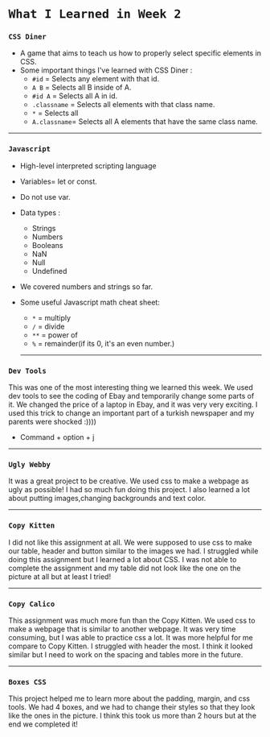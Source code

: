 # `What I Learned in Week 2`

### `CSS Diner`
* A game that aims to teach us how to properly select specific elements in CSS.
* Some important things I've learned with CSS Diner :
    * `#id` = Selects  any element with that id.
    * `A B` = Selects all B inside of A.
    * `#id A` = Selects all A in id. 
    * `.classname` = Selects all elements with that class name. 
    * `*` = Selects all
    * `A.classname`= Selects all A elements that have the same class name.
---
### `Javascript`
* High-level interpreted scripting language
* Variables= let or const.
* Do not use var.
* Data types :
    * Strings
    * Numbers
    * Booleans
    * NaN
    * Null
    * Undefined
* We covered numbers and strings so far. 
* Some useful Javascript math cheat sheet:
    * `*` = multiply
    * `/` = divide
    * `**` = power of
    * `%` = remainder(if its 0, it's an even number.)
  

  ---
  
### `Dev Tools`
This was one of the most interesting thing we learned this week. We used dev tools to see the coding of Ebay and temporarily change some parts of it. We changed the price of a laptop in Ebay, and it was very very exciting.
I used this trick to change an important part of a turkish newspaper and my parents were shocked :))))
* Command + option + j

---
### `Ugly Webby`
It was a great project to be creative. We used css to make a webpage as ugly as possible! I had so much fun doing this project. I also learned a lot about putting images,changing backgrounds and text color. 

---

### `Copy Kitten`
I did not like this assignment at all. We were supposed to use css to make our table, header and button similar to the images we had. I struggled while doing this assignment but I learned a lot about CSS. I was not able to complete the assignment and my table did not look like the one on the picture at all but at least I tried!

---
### `Copy Calico`
This assignment was much more fun than the Copy Kitten. We used css to make a webpage that is similar to another webpage. It was very time consuming, but I was able to practice css a lot. It was more helpful for me compare to Copy Kitten. I struggled with header the most. I think it looked similar but I need to work on the spacing and tables more in the future. 

---
### `Boxes CSS`

This project helped me to learn more about the padding, margin, and css tools. We had 4 boxes, and we had to change their styles so that they look like the ones in the picture. I think this took us more than 2 hours but at the end we completed it!






